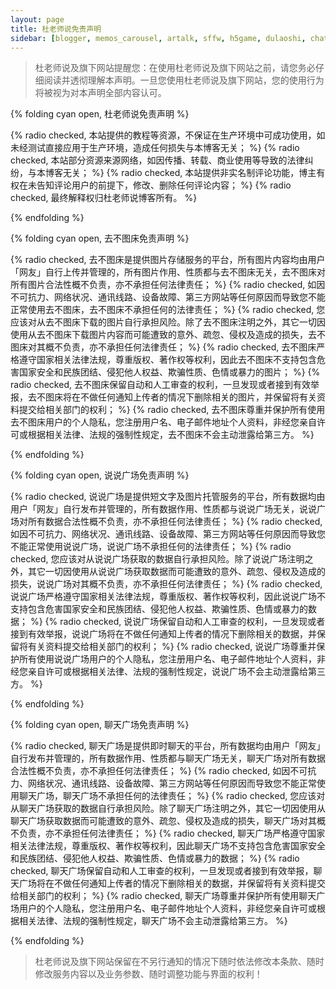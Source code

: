 ```yaml
---
layout: page
title: 杜老师说免责声明
sidebar: [blogger, memos_carousel, artalk, sffw, h5game, dulaoshi, chat, bw, dao_hang, category, tagcloud, webinfo]
---
```


> 杜老师说及旗下网站提醒您：在使用杜老师说及旗下网站之前，请您务必仔细阅读并透彻理解本声明。一旦您使用杜老师说及旗下网站，您的使用行为将被视为对本声明全部内容认可。

{% folding cyan open, 杜老师说免责声明 %}

{% radio checked, 本站提供的教程等资源，不保证在生产环境中可成功使用，如未经测试直接应用于生产环境，造成任何损失与本博客无关； %}
{% radio checked, 本站部分资源来源网络，如因传播、转载、商业使用等导致的法律纠纷，与本博客无关； %}
{% radio checked, 本站提供非实名制评论功能，博主有权在未告知评论用户的前提下，修改、删除任何评论内容； %}
{% radio checked, 最终解释权归杜老师说博客所有。 %}

{% endfolding %}

{% folding cyan open, 去不图床免责声明 %}

{% radio checked, 去不图床是提供图片存储服务的平台，所有图片内容均由用户「网友」自行上传并管理的，所有图片作用、性质都与去不图床无关，去不图床对所有图片合法性概不负责，亦不承担任何法律责任； %}
{% radio checked, 如因不可抗力、网络状况、通讯线路、设备故障、第三方网站等任何原因而导致您不能正常使用去不图床，去不图床不承担任何的法律责任； %}
{% radio checked, 您应该对从去不图床下载的图片自行承担风险。除了去不图床注明之外，其它一切因使用从去不图床下载图片内容而可能遭致的意外、疏忽、侵权及造成的损失，去不图床对其概不负责，亦不承担任何法律责任； %}
{% radio checked, 去不图床严格遵守国家相关法律法规，尊重版权、著作权等权利，因此去不图床不支持包含危害国家安全和民族团结、侵犯他人权益、欺骗性质、色情或暴力的图片； %}
{% radio checked, 去不图床保留自动和人工审查的权利，一旦发现或者接到有效举报，去不图床将在不做任何通知上传者的情况下删除相关的图片，并保留将有关资料提交给相关部门的权利； %}
{% radio checked, 去不图床尊重并保护所有使用去不图床用户的个人隐私，您注册用户名、电子邮件地址个人资料，非经您亲自许可或根据相关法律、法规的强制性规定，去不图床不会主动泄露给第三方。 %}

{% endfolding %}

{% folding cyan open, 说说广场免责声明 %}

{% radio checked, 说说广场是提供短文字及图片托管服务的平台，所有数据均由用户「网友」自行发布并管理的，所有数据作用、性质都与说说广场无关，说说广场对所有数据合法性概不负责，亦不承担任何法律责任； %}
{% radio checked, 如因不可抗力、网络状况、通讯线路、设备故障、第三方网站等任何原因而导致您不能正常使用说说广场，说说广场不承担任何的法律责任； %}
{% radio checked, 您应该对从说说广场获取的数据自行承担风险。除了说说广场注明之外，其它一切因使用从说说广场获取数据而可能遭致的意外、疏忽、侵权及造成的损失，说说广场对其概不负责，亦不承担任何法律责任； %}
{% radio checked, 说说广场严格遵守国家相关法律法规，尊重版权、著作权等权利，因此说说广场不支持包含危害国家安全和民族团结、侵犯他人权益、欺骗性质、色情或暴力的数据； %}
{% radio checked, 说说广场保留自动和人工审查的权利，一旦发现或者接到有效举报，说说广场将在不做任何通知上传者的情况下删除相关的数据，并保留将有关资料提交给相关部门的权利； %}
{% radio checked, 说说广场尊重并保护所有使用说说广场用户的个人隐私，您注册用户名、电子邮件地址个人资料，非经您亲自许可或根据相关法律、法规的强制性规定，说说广场不会主动泄露给第三方。 %}

{% endfolding %}

{% folding cyan open, 聊天广场免责声明 %}

{% radio checked, 聊天广场是提供即时聊天的平台，所有数据均由用户「网友」自行发布并管理的，所有数据作用、性质都与聊天广场无关，聊天广场对所有数据合法性概不负责，亦不承担任何法律责任； %}
{% radio checked, 如因不可抗力、网络状况、通讯线路、设备故障、第三方网站等任何原因而导致您不能正常使用聊天广场，聊天广场不承担任何的法律责任； %}
{% radio checked, 您应该对从聊天广场获取的数据自行承担风险。除了聊天广场注明之外，其它一切因使用从聊天广场获取数据而可能遭致的意外、疏忽、侵权及造成的损失，聊天广场对其概不负责，亦不承担任何法律责任； %}
{% radio checked, 聊天广场严格遵守国家相关法律法规，尊重版权、著作权等权利，因此聊天广场不支持包含危害国家安全和民族团结、侵犯他人权益、欺骗性质、色情或暴力的数据； %}
{% radio checked, 聊天广场保留自动和人工审查的权利，一旦发现或者接到有效举报，聊天广场将在不做任何通知上传者的情况下删除相关的数据，并保留将有关资料提交给相关部门的权利； %}
{% radio checked, 聊天广场尊重并保护所有使用聊天广场用户的个人隐私，您注册用户名、电子邮件地址个人资料，非经您亲自许可或根据相关法律、法规的强制性规定，聊天广场不会主动泄露给第三方。 %}

{% endfolding %}

> 杜老师说及旗下网站保留在不另行通知的情况下随时依法修改本条款、随时修改服务内容以及业务参数、随时调整功能与界面的权利！